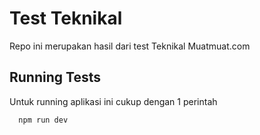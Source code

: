 # Test Teknikal

Repo ini merupakan hasil dari test Teknikal Muatmuat.com

## Running Tests

Untuk running aplikasi ini cukup dengan 1 perintah

```bash
  npm run dev
```
